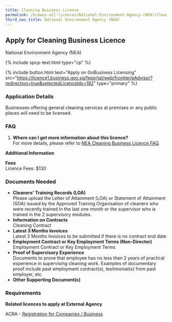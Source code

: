 ```yaml
---
title: Cleaning Business Licence
permalink: /browse-all-licences/National-Environment-Agency-(NEA)/Cleaning-Business-Licence
third_nav_title: National Environment Agency (NEA)
---
```


## Apply for Cleaning Business Licence

National Environment Agency (NEA)

{% include spcp-text.html type="cp" %}

{% include button.html text="Apply on GoBusiness Licensing" src="https://licence1.business.gov.sg/feportal/web/frontier/eAdvisor?redirection=true&selectedLicenceIds=192" type="primary" %}

<H3>Application Details</H3>

<p>Businesses offering general cleaning services at premises or any public places will need to be licensed.</p>
<h3>FAQ</h3>
<ol>
<li><strong>Where can I get more information about this licence?</strong><br />For more details, please refer to <a href="https://www.nea.gov.sg/our-services/public-cleanliness/cleaning-industry/cleaning-business-licence/cleaning-business-licence-faq" target="_blank" rel="noopener">NEA Cleaning Business Licence FAQ</a>.</li>
</ol>

<strong>Additional Information</strong>

<p><strong>Fees</strong><br />Licence Fees: $130</p>

<H3>Documents Needed</H3>

<ul>
<li><strong>Cleaners' Training Records (LOA)<br /></strong>Please upload the Letter of Attainment (LOA) or Statement of Attainment (SOA) issued by the Approved Training Organisation of cleaners who were recently trained in the last one month or the supervisor who is trained in the 2 supervisory modules.</li>
<li><strong>Information on Contracts<br /></strong>Cleaning Contract</li>
<li><strong>Latest 3 Months Invoices<br /></strong>Latest 3 Months Invoices to be submitted if there is no contract end date</li>
<li><strong>Employment Contract or Key Employment Terms (Non-Director)<br /></strong>Employment Contract or Key Employment Terms</li>
<li><strong>Proof of Supervisory Experience<br /></strong>Documents to prove that employee has no less than 2 years of practical experience in supervising cleaning work. Examples of documentary proof include past employment contract(s), testimonial(s) from past employer, etc.</li>
<li><strong>Other Supporting Document(s)</strong></li>
</ul>

<H3>Requirements</H3>

<p><strong>Related licences to apply at External Agency</strong></p>
<p>ACRA - <a href="https://www.acra.gov.sg/Home/" target="_blank" rel="noopener">Registration for Companies / Business</a></p>

